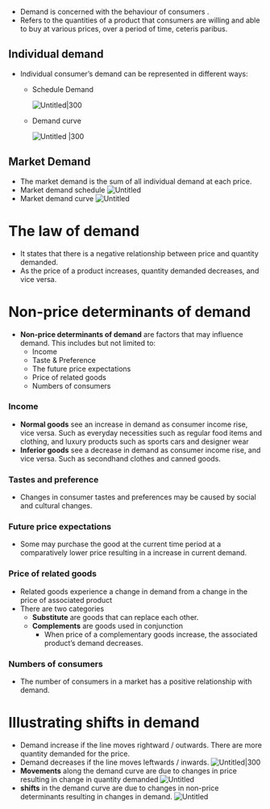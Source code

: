 
- Demand is concerned with the behaviour of consumers .
- Refers to the quantities of a product that consumers are willing and able to buy at various prices, over a period of time, ceteris paribus.
## Individual demand
- Individual consumer’s demand can be represented in different ways:
	 - Schedule Demand
        
        ![Untitled|300](Vault/School/IB%20economics/Unit%202%20-%20Microeconomics/Microeconomic%20images/2%201%20Demand%202485dbbc3e784fc1908661aa3fcfd25c/Untitled.png)  
    - Demand curve
        
        ![Untitled |300](Vault/School/IB%20economics/Unit%202%20-%20Microeconomics/Microeconomic%20images/2%201%20Demand%202485dbbc3e784fc1908661aa3fcfd25c/Untitled%201.png)
## Market Demand
- The market demand is the sum of all individual demand at each price.
- Market demand schedule
	![Untitled](Vault/School/IB%20economics/Unit%202%20-%20Microeconomics/Microeconomic%20images/2%201%20Demand%202485dbbc3e784fc1908661aa3fcfd25c/Untitled%202.png)
- Market demand curve
	![Untitled](Vault/School/IB%20economics/Unit%202%20-%20Microeconomics/Microeconomic%20images/2%201%20Demand%202485dbbc3e784fc1908661aa3fcfd25c/Untitled%203.png)
# The law of demand
- It states that there is a negative relationship between price and quantity demanded.
- As the price of a product increases, quantity demanded decreases, and vice versa.
# Non-price determinants of demand
- **Non-price determinants of demand** are factors that may influence demand. This includes but not limited to:
    - Income
    - Taste & Preference
    - The future price expectations
    - Price of related goods
    - Numbers of consumers
### Income
- **Normal goods** see an increase in demand as consumer income rise, vice versa. Such as everyday necessities such as regular food items and clothing, and luxury products such as sports cars and designer wear
- **Inferior goods** see a decrease in demand as consumer income rise, and vice versa. Such as secondhand clothes and canned goods.
### Tastes and preference
- Changes in consumer tastes and preferences may be caused by social and cultural changes.
### Future price expectations
- Some may purchase the good at the current time period at a comparatively lower price resulting in a increase in current demand.
### Price of related goods
- Related goods experience a change in demand from a change in the price of associated product
- There are two categories
    - **Substitute** are goods that can replace each other.
    - **Complements** are goods used in conjunction
        - When price of a complementary goods increase, the associated product’s demand decreases.
### Numbers of consumers
- The number of consumers in a market has a positive relationship with demand.
# Illustrating shifts in demand
- Demand increase if the line moves rightward / outwards. There are more quantity demanded for the price. 
- Demand decreases if the line moves leftwards / inwards. 
![Untitled|300](Vault/School/IB%20economics/Unit%202%20-%20Microeconomics/Microeconomic%20images/2%201%20Demand%202485dbbc3e784fc1908661aa3fcfd25c/Untitled%204.png)
- **Movements** along the demand curve are due to changes in price resulting in change in quantity demanded
![Untitled](Vault/School/IB%20economics/Unit%202%20-%20Microeconomics/Microeconomic%20images/2%201%20Demand%202485dbbc3e784fc1908661aa3fcfd25c/Untitled%205.png)
- **shifts** in the demand curve are due to changes in non-price determinants resulting in changes in demand. 
![Untitled](Vault/School/IB%20economics/Unit%202%20-%20Microeconomics/Microeconomic%20images/2%201%20Demand%202485dbbc3e784fc1908661aa3fcfd25c/Untitled%206.png)